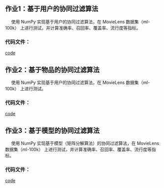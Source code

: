 ## 作业1：基于用户的协同过滤算法

&nbsp;&nbsp;&nbsp;&nbsp;&nbsp;使用 NumPy 实现基于用户的协同过滤算法，在 MovieLens 数据集（ml-100k） 上进行测试，并计算准确率、召回率、覆盖率、流行度等指标。

### 代码文件：
[code](./work.ipynb)


## 作业2：基于物品的协同过滤算法

&nbsp;&nbsp;&nbsp;&nbsp;&nbsp;使用 NumPy 实现基于用户的协同过滤算法，在 MovieLens 数据集（ml-100k） 上进行测试。

### 代码文件：
[code](./work2.ipynb)


## 作业3：基于模型的协同过滤算法

&nbsp;&nbsp;&nbsp;&nbsp;&nbsp;使用 NumPy 实现基于模型（矩阵分解算法）的协同过滤算法，在 MovieLens 数据集（ml-100k） 上进行测试，并计算准确率、召回率、覆盖率、流行度等指标。

### 代码文件：
[code](./work3.ipynb)